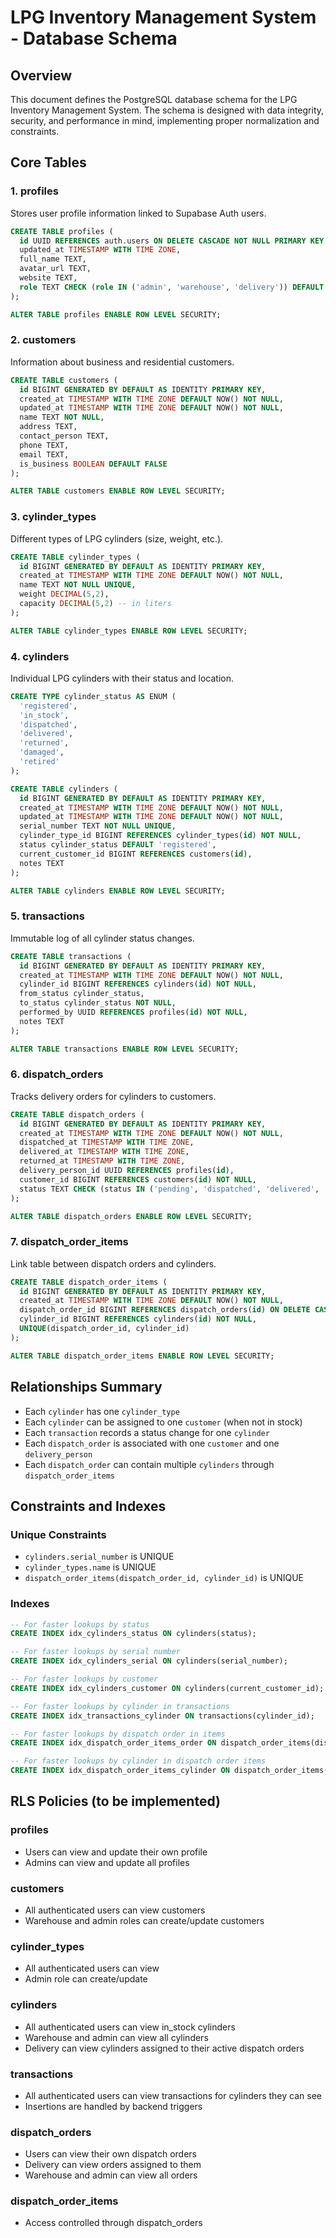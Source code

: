 # LPG Inventory Management System - Database Schema

## Overview
This document defines the PostgreSQL database schema for the LPG Inventory Management System. The schema is designed with data integrity, security, and performance in mind, implementing proper normalization and constraints.

## Core Tables

### 1. profiles
Stores user profile information linked to Supabase Auth users.

```sql
CREATE TABLE profiles (
  id UUID REFERENCES auth.users ON DELETE CASCADE NOT NULL PRIMARY KEY,
  updated_at TIMESTAMP WITH TIME ZONE,
  full_name TEXT,
  avatar_url TEXT,
  website TEXT,
  role TEXT CHECK (role IN ('admin', 'warehouse', 'delivery')) DEFAULT 'delivery'
);

ALTER TABLE profiles ENABLE ROW LEVEL SECURITY;
```

### 2. customers
Information about business and residential customers.

```sql
CREATE TABLE customers (
  id BIGINT GENERATED BY DEFAULT AS IDENTITY PRIMARY KEY,
  created_at TIMESTAMP WITH TIME ZONE DEFAULT NOW() NOT NULL,
  updated_at TIMESTAMP WITH TIME ZONE DEFAULT NOW() NOT NULL,
  name TEXT NOT NULL,
  address TEXT,
  contact_person TEXT,
  phone TEXT,
  email TEXT,
  is_business BOOLEAN DEFAULT FALSE
);

ALTER TABLE customers ENABLE ROW LEVEL SECURITY;
```

### 3. cylinder_types
Different types of LPG cylinders (size, weight, etc.).

```sql
CREATE TABLE cylinder_types (
  id BIGINT GENERATED BY DEFAULT AS IDENTITY PRIMARY KEY,
  created_at TIMESTAMP WITH TIME ZONE DEFAULT NOW() NOT NULL,
  name TEXT NOT NULL UNIQUE,
  weight DECIMAL(5,2),
  capacity DECIMAL(5,2) -- in liters
);

ALTER TABLE cylinder_types ENABLE ROW LEVEL SECURITY;
```

### 4. cylinders
Individual LPG cylinders with their status and location.

```sql
CREATE TYPE cylinder_status AS ENUM (
  'registered',
  'in_stock',
  'dispatched',
  'delivered',
  'returned',
  'damaged',
  'retired'
);

CREATE TABLE cylinders (
  id BIGINT GENERATED BY DEFAULT AS IDENTITY PRIMARY KEY,
  created_at TIMESTAMP WITH TIME ZONE DEFAULT NOW() NOT NULL,
  updated_at TIMESTAMP WITH TIME ZONE DEFAULT NOW() NOT NULL,
  serial_number TEXT NOT NULL UNIQUE,
  cylinder_type_id BIGINT REFERENCES cylinder_types(id) NOT NULL,
  status cylinder_status DEFAULT 'registered',
  current_customer_id BIGINT REFERENCES customers(id),
  notes TEXT
);

ALTER TABLE cylinders ENABLE ROW LEVEL SECURITY;
```

### 5. transactions
Immutable log of all cylinder status changes.

```sql
CREATE TABLE transactions (
  id BIGINT GENERATED BY DEFAULT AS IDENTITY PRIMARY KEY,
  created_at TIMESTAMP WITH TIME ZONE DEFAULT NOW() NOT NULL,
  cylinder_id BIGINT REFERENCES cylinders(id) NOT NULL,
  from_status cylinder_status,
  to_status cylinder_status NOT NULL,
  performed_by UUID REFERENCES profiles(id) NOT NULL,
  notes TEXT
);

ALTER TABLE transactions ENABLE ROW LEVEL SECURITY;
```

### 6. dispatch_orders
Tracks delivery orders for cylinders to customers.

```sql
CREATE TABLE dispatch_orders (
  id BIGINT GENERATED BY DEFAULT AS IDENTITY PRIMARY KEY,
  created_at TIMESTAMP WITH TIME ZONE DEFAULT NOW() NOT NULL,
  dispatched_at TIMESTAMP WITH TIME ZONE,
  delivered_at TIMESTAMP WITH TIME ZONE,
  returned_at TIMESTAMP WITH TIME ZONE,
  delivery_person_id UUID REFERENCES profiles(id),
  customer_id BIGINT REFERENCES customers(id) NOT NULL,
  status TEXT CHECK (status IN ('pending', 'dispatched', 'delivered', 'returned', 'cancelled')) DEFAULT 'pending'
);

ALTER TABLE dispatch_orders ENABLE ROW LEVEL SECURITY;
```

### 7. dispatch_order_items
Link table between dispatch orders and cylinders.

```sql
CREATE TABLE dispatch_order_items (
  id BIGINT GENERATED BY DEFAULT AS IDENTITY PRIMARY KEY,
  created_at TIMESTAMP WITH TIME ZONE DEFAULT NOW() NOT NULL,
  dispatch_order_id BIGINT REFERENCES dispatch_orders(id) ON DELETE CASCADE NOT NULL,
  cylinder_id BIGINT REFERENCES cylinders(id) NOT NULL,
  UNIQUE(dispatch_order_id, cylinder_id)
);

ALTER TABLE dispatch_order_items ENABLE ROW LEVEL SECURITY;
```

## Relationships Summary
- Each `cylinder` has one `cylinder_type`
- Each `cylinder` can be assigned to one `customer` (when not in stock)
- Each `transaction` records a status change for one `cylinder`
- Each `dispatch_order` is associated with one `customer` and one `delivery_person`
- Each `dispatch_order` can contain multiple `cylinders` through `dispatch_order_items`

## Constraints and Indexes

### Unique Constraints
- `cylinders.serial_number` is UNIQUE
- `cylinder_types.name` is UNIQUE
- `dispatch_order_items(dispatch_order_id, cylinder_id)` is UNIQUE

### Indexes
```sql
-- For faster lookups by status
CREATE INDEX idx_cylinders_status ON cylinders(status);

-- For faster lookups by serial number
CREATE INDEX idx_cylinders_serial ON cylinders(serial_number);

-- For faster lookups by customer
CREATE INDEX idx_cylinders_customer ON cylinders(current_customer_id);

-- For faster lookups by cylinder in transactions
CREATE INDEX idx_transactions_cylinder ON transactions(cylinder_id);

-- For faster lookups by dispatch order in items
CREATE INDEX idx_dispatch_order_items_order ON dispatch_order_items(dispatch_order_id);

-- For faster lookups by cylinder in dispatch order items
CREATE INDEX idx_dispatch_order_items_cylinder ON dispatch_order_items(cylinder_id);
```

## RLS Policies (to be implemented)

### profiles
- Users can view and update their own profile
- Admins can view and update all profiles

### customers
- All authenticated users can view customers
- Warehouse and admin roles can create/update customers

### cylinder_types
- All authenticated users can view
- Admin role can create/update

### cylinders
- All authenticated users can view in_stock cylinders
- Warehouse and admin can view all cylinders
- Delivery can view cylinders assigned to their active dispatch orders

### transactions
- All authenticated users can view transactions for cylinders they can see
- Insertions are handled by backend triggers

### dispatch_orders
- Users can view their own dispatch orders
- Delivery can view orders assigned to them
- Warehouse and admin can view all orders

### dispatch_order_items
- Access controlled through dispatch_orders